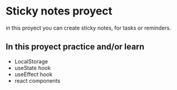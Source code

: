 # Sticky notes proyect

in this proyect you can create sticky notes, for tasks or reminders. 

## In this proyect practice and/or learn
- LocalStorage
- useState hook  
- useEffect hook
- react components

